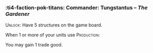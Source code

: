 ### :ti4-faction-pok-titans: **Commander**: Tungstantus – _The Gardener_

<span style="font-variant:small-caps;">Unlock</span>: Have 5 structures on the game board.

When 1 or more of your units use <span style="font-variant:small-caps;">Production</span>:

You may gain 1 trade good.

